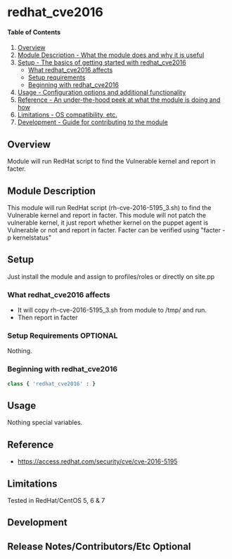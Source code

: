 # redhat_cve2016

#### Table of Contents

1. [Overview](#overview)
2. [Module Description - What the module does and why it is useful](#module-description)
3. [Setup - The basics of getting started with redhat_cve2016](#setup)
    * [What redhat_cve2016 affects](#what-redhat_cve2016-affects)
    * [Setup requirements](#setup-requirements)
    * [Beginning with redhat_cve2016](#beginning-with-redhat_cve2016)
4. [Usage - Configuration options and additional functionality](#usage)
5. [Reference - An under-the-hood peek at what the module is doing and how](#reference)
5. [Limitations - OS compatibility, etc.](#limitations)
6. [Development - Guide for contributing to the module](#development)

## Overview

Module will run RedHat script to find the Vulnerable kernel and report in facter. 

## Module Description

This module will run RedHat script (rh-cve-2016-5195_3.sh) to find the Vulnerable kernel and report in facter. This module will not patch the vulnerable kernel, it just report whether kernel on the puppet agent is Vulnerable or not and report in facter. Facter can be verified using "facter -p kernelstatus"

## Setup

Just install the module and assign to profiles/roles or directly on site.pp

### What redhat_cve2016 affects

* It will copy rh-cve-2016-5195_3.sh from module to /tmp/ and run. 
* Then report in facter

### Setup Requirements **OPTIONAL**

Nothing.

### Beginning with redhat_cve2016

```ruby
class { 'redhat_cve2016' : } 
```

## Usage

Nothing special variables. 

## Reference

* https://access.redhat.com/security/cve/cve-2016-5195


## Limitations

Tested in RedHat/CentOS 5, 6 & 7

## Development


## Release Notes/Contributors/Etc **Optional**


